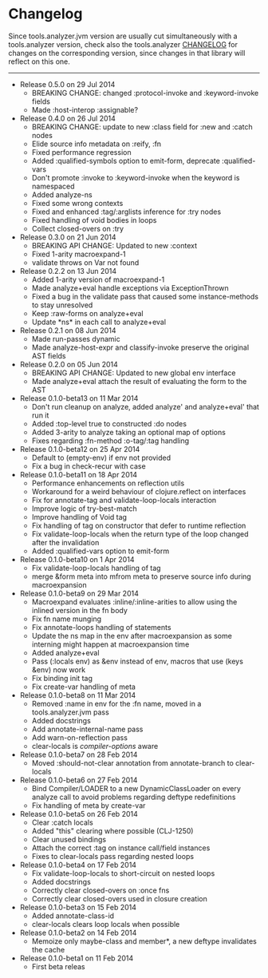 Changelog
========================================
Since tools.analyzer.jvm version are usually cut simultaneously with a tools.analyzer version, check also the tools.analyzer [CHANGELOG](https://github.com/clojure/tools.analyzer/blob/master/CHANGELOG.md) for changes on the corresponding version, since changes in that library will reflect on this one.
- - -
* Release 0.5.0 on 29 Jul 2014
  * BREAKING CHANGE: changed :protocol-invoke and :keyword-invoke fields
  * Made :host-interop :assignable?
* Release 0.4.0 on 26 Jul 2014
  * BREAKING CHANGE: update to new :class field for :new and :catch nodes
  * Elide source info metadata on :reify, :fn
  * Fixed performance regression
  * Added :qualified-symbols option to emit-form, deprecate :qualified-vars
  * Don't promote :invoke to :keyword-invoke when the keyword is namespaced
  * Added analyze-ns
  * Fixed some wrong contexts
  * Fixed and enhanced :tag/:arglists inference for :try nodes
  * Fixed handling of void bodies in loops
  * Collect closed-overs on :try
* Release 0.3.0 on 21 Jun 2014
  * BREAKING API CHANGE: Updated to new :context
  * Fixed 1-arity macroexpand-1
  * validate throws on Var not found
* Release 0.2.2 on 13 Jun 2014
  * Added 1-arity version of macroexpand-1
  * Made analyze+eval handle exceptions via ExceptionThrown
  * Fixed a bug in the validate pass that caused some instance-methods to stay unresolved
  * Keep :raw-forms on analyze+eval
  * Update \*ns\* in each call to analyze+eval
* Release 0.2.1 on 08 Jun 2014
  * Made run-passes dynamic
  * Made analyze-host-expr and classify-invoke preserve the original AST fields
* Release 0.2.0 on 05 Jun 2014
  * BREAKING API CHANGE: Updated to new global env interface
  * Made analyze+eval attach the result of evaluating the form to the AST
* Release 0.1.0-beta13 on 11 Mar 2014
  * Don't run cleanup on analyze, added analyze' and analyze+eval' that run it
  * Added :top-level true to constructed :do nodes
  * Added 3-arity to analyze taking an optional map of options
  * Fixes regarding :fn-method :o-tag/:tag handling
* Release 0.1.0-beta12 on 25 Apr 2014
  * Default to (empty-env) if env not provided
  * Fix a bug in check-recur with case
* Release 0.1.0-beta11 on 18 Apr 2014
  * Performance enhancements on reflection utils
  * Workaround for a weird behaviour of clojure.reflect on interfaces
  * Fix for annotate-tag and validate-loop-locals interaction
  * Improve logic of try-best-match
  * Improve handling of Void tag
  * Fix handling of tag on constructor that defer to runtime reflection
  * Fix validate-loop-locals when the return type of the loop changed after the invalidation
  * Added :qualified-vars option to emit-form
* Release 0.1.0-beta10 on 1 Apr 2014
  * Fix validate-loop-locals handling of tag
  * merge &form meta into mfrom meta to preserve source info during macroexpansion
* Release 0.1.0-beta9 on 29 Mar 2014
  * Macroexpand evaluates :inline/:inline-arities to allow using the inlined version
    in the fn body
  * Fix fn name munging
  * Fix annotate-loops handling of statements
  * Update the ns map in the env after macroexpansion as some interning might
    happen at macroexpansion time
  * Added analyze+eval
  * Pass (:locals env) as &env instead of env, macros that use (keys &env) now work
  * Fix binding init tag
  * Fix create-var handling of meta
* Release 0.1.0-beta8 on 11 Mar 2014
  * Removed :name in env for the :fn name, moved in a tools.analyzer.jvm pass
  * Added docstrings
  * Add annotate-internal-name pass
  * Add warn-on-reflection pass
  * clear-locals is *compiler-options* aware
* Release 0.1.0-beta7 on 28 Feb 2014
  * Moved :should-not-clear annotation from annotate-branch to clear-locals
* Release 0.1.0-beta6 on 27 Feb 2014
  * Bind Compiler/LOADER to a new DynamicClassLoader on every analyze call to avoid
    problems regarding deftype redefinitions
  * Fix handling of meta by create-var
* Release 0.1.0-beta5 on 26 Feb 2014
  * Clear :catch locals
  * Added "this" clearing where possible (CLJ-1250)
  * Clear unused bindings
  * Attach the correct :tag on instance call/field instances
  * Fixes to clear-locals pass regarding nested loops
* Release 0.1.0-beta4 on 17 Feb 2014
  * Fix validate-loop-locals to short-circuit on nested loops
  * Added docstrings
  * Correctly clear closed-overs on :once fns
  * Correctly clear closed-overs used in closure creation
* Release 0.1.0-beta3 on 15 Feb 2014
  * Added annotate-class-id
  * clear-locals clears loop locals when possible
* Release 0.1.0-beta2 on 14 Feb 2014
  * Memoize only maybe-class and member*, a new deftype invalidates the cache
* Release 0.1.0-beta1 on 11 Feb 2014
  * First beta releas
